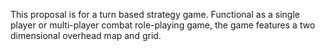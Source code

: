This proposal is for a turn based strategy game. Functional as a single player or multi-player combat role-playing game, the game features a two dimensional overhead map and grid.